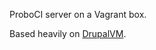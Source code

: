 ProboCI server on a Vagrant box.

Based heavily on [DrupalVM](https://github.com/geerlingguy/drupal-vm).
